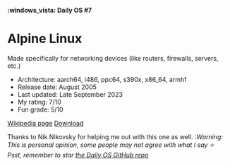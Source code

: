 **:windows_vista: Daily OS #7**
# Alpine Linux

Made specifically for networking devices (like routers, firewalls, servers, etc.)

- Architecture: aarch64, i486, ppc64, s390x, x86_64, armhf
- Release date: August 2005
- Last updated: Late September 2023
- My rating: 7/10
- Fun grade: 5/10

[Wikipedia page](<https://en.wikipedia.org/wiki/Alpine_Linux>) [Download](<https://alpinelinux.org/downloads/>)

Thanks to Nik Nikovsky for helping me out with this one as well.
*:Warning: This is personal opinion, some people may not agree with what I say*
*⭐️ Psst, remember to star [the Daily OS GitHub repo](https://github.com/nikolan123/daily-os)*
